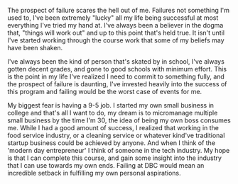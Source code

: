The prospect of failure scares the hell out of me. Failures not something I'm used to, I've been extremely "lucky" all my life being successful at most everything I've tried my hand at. I've always been a believer in the dogma that, "things will work out" and up to this point that's held true. It isn't until I've started working through the course work that some of my beliefs may have been shaken.

I've always been the kind of person that's skated by in school, I've always gotten decent grades, and gone to good schools with minimum effort. This is the point in my life I've realized I need to commit to something fully, and the prospect of failure is daunting, I've invested heavily into the success of this program and failing would be the worst case of events for me.

My biggest fear is having a 9-5 job. I started my own small business in college and that's all I want to do, my dream is to micromanage multiple small business by the time I'm 30, the idea of being my own boss consumes me. While I had a good amount of success, I realized that working in the food service industry, or a cleaning service or whatever kind've traditional startup business could be achieved by anyone. And when I think of the 'modern day entrepreneur' I think of someone in the tech industry. My hope is that I can complete this course, and gain some insight into the industry that I can use towards my own ends. Failing at DBC would mean an incredible setback in fulfilling my own personal aspirations. 
